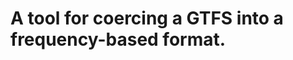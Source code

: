 A tool for coercing a GTFS into a frequency-based format.
=========================================================
